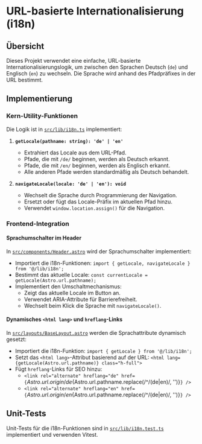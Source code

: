 # URL-basierte Internationalisierung (i18n)

## Übersicht

Dieses Projekt verwendet eine einfache, URL-basierte Internationalisierungslogik, um zwischen den Sprachen Deutsch (`de`) und Englisch (`en`) zu wechseln. Die Sprache wird anhand des Pfadpräfixes in der URL bestimmt.

## Implementierung

### Kern-Utility-Funktionen

Die Logik ist in [`src/lib/i18n.ts`](file:///Users/lucas/Downloads/EvolutionHub_Bundle_v1.7_full/evolution-hub/src/lib/i18n.ts) implementiert:

1.  **`getLocale(pathname: string): 'de' | 'en'`**
    *   Extrahiert das Locale aus dem URL-Pfad.
    *   Pfade, die mit `/de/` beginnen, werden als Deutsch erkannt.
    *   Pfade, die mit `/en/` beginnen, werden als Englisch erkannt.
    *   Alle anderen Pfade werden standardmäßig als Deutsch behandelt.

2.  **`navigateLocale(locale: 'de' | 'en'): void`**
    *   Wechselt die Sprache durch Programmierung der Navigation.
    *   Ersetzt oder fügt das Locale-Präfix im aktuellen Pfad hinzu.
    *   Verwendet `window.location.assign()` für die Navigation.

### Frontend-Integration

#### Sprachumschalter im Header

In [`src/components/Header.astro`](file:///Users/lucas/Downloads/EvolutionHub_Bundle_v1.7_full/evolution-hub/src/components/Header.astro) wird der Sprachumschalter implementiert:

*   Importiert die i18n-Funktionen: `import { getLocale, navigateLocale } from '@/lib/i18n';`
*   Bestimmt das aktuelle Locale: `const currentLocale = getLocale(Astro.url.pathname);`
*   Implementiert den Umschaltmechanismus:
    *   Zeigt das aktuelle Locale im Button an.
    *   Verwendet ARIA-Attribute für Barrierefreiheit.
    *   Wechselt beim Klick die Sprache mit `navigateLocale()`.

#### Dynamisches `<html lang>` und `hreflang`-Links

In [`src/layouts/BaseLayout.astro`](file:///Users/lucas/Downloads/EvolutionHub_Bundle_v1.7_full/evolution-hub/src/layouts/BaseLayout.astro) werden die Sprachattribute dynamisch gesetzt:

*   Importiert die i18n-Funktion: `import { getLocale } from '@/lib/i18n';`
*   Setzt das `<html lang>`-Attribut basierend auf der URL: `<html lang={getLocale(Astro.url.pathname)} class="h-full">`
*   Fügt `hreflang`-Links für SEO hinzu:
    *   `<link rel="alternate" hreflang="de" href={`${Astro.url.origin}/de${Astro.url.pathname.replace(/^\/(de|en)/, '')}`} />`
    *   `<link rel="alternate" hreflang="en" href={`${Astro.url.origin}/en${Astro.url.pathname.replace(/^\/(de|en)/, '')}`} />`

## Unit-Tests

Unit-Tests für die i18n-Funktionen sind in [`src/lib/i18n.test.ts`](file:///Users/lucas/Downloads/EvolutionHub_Bundle_v1.7_full/evolution-hub/src/lib/i18n.test.ts) implementiert und verwenden Vitest.
